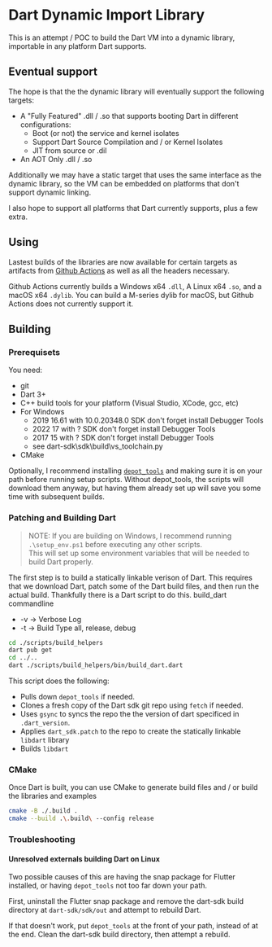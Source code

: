 # Dart Dynamic Import Library

This is an attempt / POC to build the Dart VM into a dynamic library, importable in any platform Dart supports.

## Eventual support

The hope is that the the dynamic library will eventually support the following targets:
* A "Fully Featured" .dll / .so that supports booting Dart in different configurations:
  * Boot (or not) the service and kernel isolates
  * Support Dart Source Compilation and / or Kernel Isolates
  * JIT from source or .dil
* An AOT Only .dll / .so

Additionally we may have a static target that uses the same interface as the dynamic library, so the VM can be embedded on platforms that don't support dynamic linking.

I also hope to support all platforms that Dart currently supports, plus a few extra.

## Using

Lastest builds of the libraries are now available for certain targets as artifacts from [Github Actions](https://github.com/fuzzybinary/dart_shared_libray/actions) as well as all the headers necessary.

Github Actions currently builds a Windows x64 `.dll`, A Linux x64 `.so`, and a macOS x64 `.dylib`. You can build a M-series dylib for macOS, but Github Actions does not currently support it.

## Building

### Prerequisets
You need:
* git
* Dart 3+
* C++ build tools for your platform (Visual Studio, XCode, gcc, etc) 
* For Windows 
  * 2019 16.61 with 10.0.20348.0 SDK don't forget install Debugger Tools
  * 2022 17 with ? SDK don't forget install Debugger Tools
  * 2017 15 with ? SDK don't forget install Debugger Tools
  * see dart-sdk\sdk\build\vs_toolchain.py
* CMake

Optionally, I recommend installing [`depot_tools`](https://www.chromium.org/developers/how-tos/depottools/) and making sure it is on your path before running setup scripts. Without depot_tools, the scripts will download them anyway, but having them already set up will save you some time with subsequent builds.

### Patching and Building Dart

> NOTE: If you are building on Windows, I recommend running `.\setup_env.ps1` before executing any other scripts.  
> This will set up some environment variables that will be needed to build Dart properly.

The first step is to build a statically linkable verison of Dart. This requires that we download Dart, patch some of the Dart build files, and then run the actual build. Thankfully there is a Dart script to do this.
build_dart commandline 
 * -v -> Verbose Log
 * -t -> Build Type all, release, debug

```bash
cd ./scripts/build_helpers
dart pub get
cd ../..
dart ./scripts/build_helpers/bin/build_dart.dart
```

This script does the following:
 * Pulls down `depot_tools` if needed.
 * Clones a fresh copy of the Dart sdk git repo using `fetch` if needed.
 * Uses `gsync` to syncs the repo the the version of dart specificed in `.dart_version`.
 * Applies `dart_sdk.patch` to the repo to create the statically linkable `libdart` library
 * Builds `libdart`

### CMake

Once Dart is built, you can use CMake to generate build files and / or build the libraries and examples

```bash
cmake -B ./.build .
cmake --build .\.build\ --config release
```

### Troubleshooting

#### Unresolved externals building Dart on Linux

Two possible causes of this are having the snap package for Flutter installed, or having `depot_tools` not too far down your path. 

First, uninstall the Flutter snap package and remove the dart-sdk build directory at `dart-sdk/sdk/out` and attempt to rebuild Dart.

If that doesn't work, put `depot_tools` at the front of your path, instead of at the end. Clean the dart-sdk build directory, then attempt a rebuild.